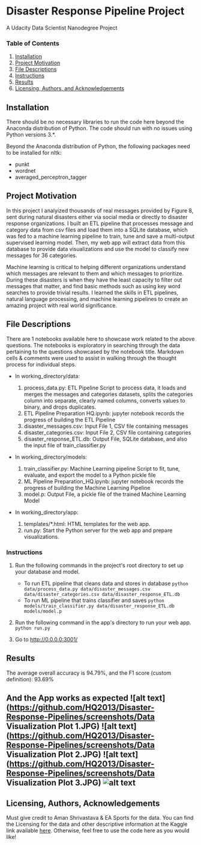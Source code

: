 # Disaster Response Pipeline Project
A Udacity Data Scientist Nanodegree Project


### Table of Contents

1. [Installation](#installation)
2. [Project Motivation](#motivation)
3. [File Descriptions](#files)
4. [Instructions](#instructions)
5. [Results](#results)
5. [Licensing, Authors, and Acknowledgements](#licensing)


## Installation <a name="installation"></a>

There should be no necessary libraries to run the code here beyond the Anaconda distribution of Python.  The code should run with no issues using Python versions 3.*.

Beyond the Anaconda distribution of Python, the following packages need to be installed for nltk:
* punkt
* wordnet
* averaged_perceptron_tagger


## Project Motivation<a name="motivation"></a>

In this project I analyized thousands of real messages provided by Figure 8, sent during natural disasters either via social media or directly to disaster response organizations. I built an ETL pipeline that processes message and category data from csv files and load them into a SQLite database, which was fed to a machine learning pipeline to train, tune and save a multi-output supervised learning model. Then, my web app will extract data from this database to provide data visualizations and use the model to classify new messages for 36 categories.

Machine learning is critical to helping different organizations understand which messages are relevant to them and which messages to prioritize. During these disasters is when they have the least capacity to filter out messages that matter, and find basic methods such as using key word searches to provide trivial results. I learned the skills in ETL pipelines, natural language processing, and machine learning pipelines to create an amazing project with real world significance.


## File Descriptions <a name="files"></a>

There are 1 notebooks available here to showcase work related to the above questions. The notebooks is exploratory in searching through the data pertaining to the questions showcased by the notebook title. Markdown cells & comments were used to assist in walking through the thought process for individual steps.

- In working_directory/data:
    1) process_data.py: ETL Pipeline Script to process data, it loads and merges the messages and categories datasets, splits the categories column into separate, clearly named columns, converts values to binary, and drops duplicates.
    2) ETL Pipeline Preparation HQ.ipynb: jupyter notebook records the progress of building the ETL Pipeline
    3) disaster_messages.csv: Input File 1, CSV file containing messages
    4) disaster_categories.csv: Input File 2, CSV file containing categories
    5) disaster_response_ETL.db: Output File, SQLite database, and also the input file of train_classifier.py
    
- In working_directory/models:
    1) train_classifier.py: Machine Learning pipeline Script to fit, tune, evaluate, and export the model to a Python pickle file
    2) ML Pipeline Preparation_HQ.ipynb: jupyter notebook records the progress of building the Machine Learning Pipeline
    3) model.p: Output File, a pickle file of the trained Machine Learning Model

- In working_directory/app:
    1) templates/*.html: HTML templates for the web app.
    2) run.py: Start the Python server for the web app and prepare visualizations.


### Instructions<a name="instructions"></a>
1. Run the following commands in the project's root directory to set up your database and model.

    - To run ETL pipeline that cleans data and stores in database
        `python data/process_data.py data/disaster_messages.csv data/disaster_categories.csv data/disaster_response_ETL.db`
    - To run ML pipeline that trains classifier and saves
        `python models/train_classifier.py data/disaster_response_ETL.db models/model.p`

2. Run the following command in the app's directory to run your web app.
    `python run.py`

3. Go to http://0.0.0.0:3001/


## Results<a name="results"></a>

The average overall accuracy is 94.79%, and the F1 score (custom definition): 93.69%

And the App works as expected
![alt text](https://github.com/HQ2013/Disaster-Response-Pipelines/screenshots/Data Visualization Plot 1.JPG)
![alt text](https://github.com/HQ2013/Disaster-Response-Pipelines/screenshots/Data Visualization Plot 2.JPG)
![alt text](https://github.com/HQ2013/Disaster-Response-Pipelines/screenshots/Data Visualization Plot 3.JPG)
![alt text](https://github.com/HQ2013/Disaster-Response-Pipelines/screenshots/classify_message.JPG)
----------------------------------------------------------------------------------------------------------














## Licensing, Authors, Acknowledgements<a name="licensing"></a>

Must give credit to Aman Shrivastava & EA Sports for the data. You can find the Licensing for the data and other descriptive information at the Kaggle link available [here](https://www.kaggle.com/thec03u5/fifa-18-demo-player-dataset). Otherwise, feel free to use the code here as you would like! 
